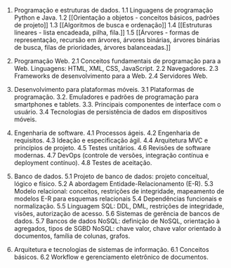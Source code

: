 
1. Programação e estruturas de dados. 
	1.1 Linguagens de programação Python e Java. 
	1.2 [[Orientação a objetos - conceitos básicos, padrões de projeto]] 
	1.3  [[Algoritmos de busca e ordenação]]
	1.4  [[Estruturas lineares - lista encadeada, pilha, fila.]]
	1.5  [[Árvores - formas de representação, recursão em árvores, árvores binárias, árvores binárias de busca, filas de prioridades, árvores balanceadas.]]
	

2. Programação Web. 
	2.1 Conceitos fundamentais de programação para a Web. Linguagens: HTML,
	XML, CSS, JavaScript. 
	2.2 Navegadores. 
	2.3 Frameworks de desenvolvimento para a Web. 
	2.4 Servidores Web. 

3. Desenvolvimento para plataformas móveis. 
	3.1 Plataformas de programação. 
	3.2. Emuladores e padrões de programação para smartphones e tablets. 
	3.3. Principais componentes de interface com o usuário. 
	3.4 Tecnologias de persistência de dados em dispositivos móveis. 

4. Engenharia de software. 
	4.1 Processos ágeis. 
	4.2 Engenharia de requisitos. 
	4.3 Ideação e especificação ágil. 
	4.4 Arquitetura MVC e princípios de projeto. 
	4.5 Testes unitários. 
	4.6 Revisões de software modernas. 
	4.7 DevOps (controle de versões, integração contínua e deployment contínuo). 
	4.8 Testes de aceitação. 

5. Banco de dados. 
	5.1 Projeto de banco de dados: projeto conceitual, lógico e físico. 
	5.2 A abordagem Entidade-Relacionamento (E-R). 
	5.3 Modelo relacional: conceitos, restrições de integridade, mapeamento de modelos E-R para esquemas relacionais 
	5.4 Dependências funcionais e normalização. 
	5.5 Linguagem SQL: DDL, DML, restrições de integridade, visões, autorização de acesso. 5.6 Sistemas de gerência de bancos de dados. 
	5.7 Bancos de dados NoSQL: definição de NoSQL, orientação à agregados, tipos de SGBD
	NoSQL: chave valor, chave valor orientado à documentos, família de colunas, grafos. 

6. Arquitetura e tecnologias de sistemas de informação. 
	6.1 Conceitos básicos. 
	6.2 Workflow e gerenciamento eletrônico de documentos.
